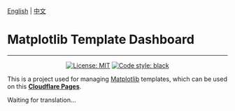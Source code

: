[English](README_en.md) | [中文](README.md)

# Matplotlib Template Dashboard
---

<p align="center">
<a href="https://github.com/psf/black/blob/main/LICENSE"><img alt="License: MIT" src="https://black.readthedocs.io/en/stable/_static/license.svg"></a>
<a href="https://github.com/psf/black"><img alt="Code style: black" src="https://img.shields.io/badge/code%20style-black-000000.svg"></a>
</p>

This is a project used for managing [Matplotlib](https://matplotlib.org) templates, which can be used on this **[Cloudflare Pages](https://matplotlib-template-dashboard.pages.dev/)**.

Waiting for translation...
